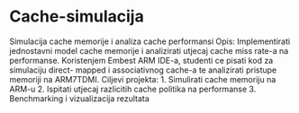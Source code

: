 # Cache-simulacija
Simulacija cache memorije i analiza cache performansi Opis: Implementirati jednostavni model cache memorije i analizirati utjecaj cache miss rate-a na performanse. Koristenjem Embest ARM IDE-a, studenti ce pisati kod za simulaciju direct- mapped i associativnog cache-a te analizirati pristupe memoriji na ARM7TDMI. Ciljevi projekta: 1. Simulirati cache memoriju na ARM-u 2. Ispitati utjecaj razlicitih cache politika na performanse 3. Benchmarking i vizualizacija rezultata
